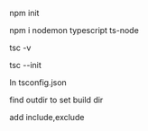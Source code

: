 npm init

npm i nodemon typescript ts-node

tsc -v

tsc --init

In tsconfig.json

find outdir to set build dir

add include,exclude